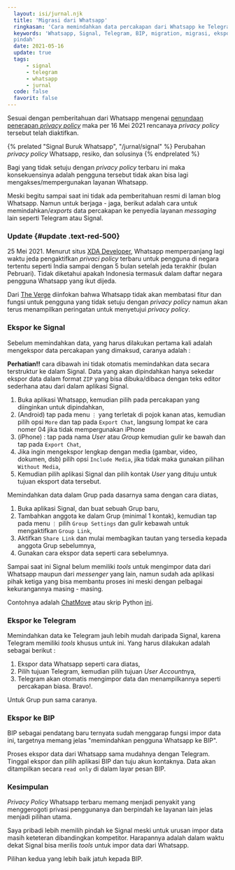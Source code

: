 ```yaml
---
  layout: isi/jurnal.njk 
  title: 'Migrasi dari Whatsapp' 
  ringkasan: 'Cara memindahkan data percakapan dari Whatsapp ke Telegram, Signal, atau BIP' 
  keywords: 'Whatsapp, Signal, Telegram, BIP, migration, migrasi, ekspor, data, export, impor,
  pindah'
  date: 2021-05-16
  update: true 
  tags:
      - signal
      - telegram
      - whatsapp
      - jurnal
  code: false
  favorit: false
---
```


Sesuai dengan pemberitahuan dari Whatsapp mengenai [penundaan penerapan *privacy
policy*](https://blog.whatsapp.com/giving-more-time-for-our-recent-update) maka per 16 Mei 2021 rencanaya *privacy policy* tersebut telah diaktifkan.

{% prelated "Signal Buruk Whatsapp", "/jurnal/signal" %}
Perubahan <i>privacy policy</i> Whatsapp, resiko, dan solusinya
{% endprelated %}

Bagi yang tidak setuju dengan *privacy policy* terbaru ini maka konsekuensinya adalah pengguna
tersebut tidak akan bisa lagi mengakses/mempergunakan layanan Whatsapp.

Meski begitu sampai saat ini tidak ada pemberitahuan resmi di laman blog Whatsapp. Namun untuk
berjaga - jaga, berikut adalah cara untuk memindahkan/*exports* data percakapan ke penyedia layanan
*messaging* lain seperti Telegram atau Signal.

### Update {#update .text-red-500}

25 Mei 2021. Menurut situs [XDA Developer](https://www.xda-developers.com/whatsapp-wont-limit-user-accounts-india/), Whatsapp memperpanjang lagi waktu jeda pengaktifkan *privaci policy* terbaru untuk pengguna di negara tertentu seperti India sampai dengan 5 bulan setelah jeda terakhir (bulan Pebruari). Tidak diketahui apakah Indonesia termasuk dalam daftar negara pengguna Whatsapp yang ikut dijeda.

Dari [The
Verge](https://www.theverge.com/2021/5/28/22458805/whatsapp-privacy-policy-no-plans-limit-functionality) diinfokan bahwa Whatsapp tidak akan membatasi fitur dan fungsi untuk pengguna yang tidak setuju dengan *privacy policy* namun akan terus menampilkan peringatan untuk menyetujui *privacy policy*.

### Ekspor ke Signal

Sebelum memindahkan data, yang harus dilakukan pertama kali adalah mengekspor data percakapan yang
dimaksud, caranya adalah :

**Perhatian!!** cara dibawah ini tidak otomatis memindahkan data secara terstruktur ke dalam Signal.
Data yang akan dipindahkan hanya sekedar ekspor data dalam format `ZIP` yang bisa dibuka/dibaca
dengan teks editor sederhana atau dari dalam aplikasi Signal.

1. Buka aplikasi Whatsapp, kemudian pilih pada percakapan yang diinginkan untuk dipindahkan,
2. (Android) tap pada menu `⋮` yang terletak di pojok kanan atas, kemudian pilih opsi `More` dan
   tap pada `Export Chat`,
   <span class="code_cap">langsung lompat ke cara nomer 04 jika tidak mempergunakan iPhone</span>
3. (iPhone) : tap pada nama *User* atau *Group* kemudian gulir ke bawah dan tap pada `Export
   Chat`,
4. Jika ingin mengekspor lengkap dengan media (gambar, video, dokumen, dsb) pilih opsi `Include Media`, jika tidak maka gunakan pilihan `Without Media`,
5. Kemudian pilih aplikasi Signal dan pilih kontak *User* yang dituju untuk tujuan eksport data tersebut.


Memindahkan data dalam Grup pada dasarnya sama dengan cara diatas,

1. Buka aplikasi Signal, dan buat sebuah Grup baru,
2. Tambahkan anggota ke dalam Grup (minimal 1 kontak), kemudian tap pada menu `⋮` pilih `Group
   Settings` dan gulir kebawah untuk mengaktifkan `Group Link`,
3. Aktifkan `Share Link` dan mulai membagikan tautan yang tersedia kepada anggota Grup sebelumnya,
4. Gunakan cara ekspor data seperti cara sebelumnya.

Sampai saat ini Signal belum memiliki *tools* untuk mengimpor data dari Whatsapp maupun dari
*messenger* yang lain, namun sudah ada aplikasi pihak ketiga yang bisa membantu proses ini meski
dengan pelbagai kekurangannya masing - masing.

Contohnya adalah [ChatMove](https://play.google.com/store/apps/details?id=com.imkapps.chatmove) atau
skrip Python
[ini](https://github.com/gillesvangestel/ConvertWhatsAppToSignal/blob/main/ConvertWhatsAppToSignal.py).

### Ekspor ke Telegram

Memindahkan data ke Telegram jauh lebih mudah daripada Signal, karena Telegram memiliki *tools*
khusus untuk ini. Yang harus dilakukan adalah sebagai berikut :

1. Ekspor data Whatsapp seperti cara diatas,
2. Pilih tujuan Telegram, kemudian pilih tujuan *User Account*nya,
3. Telegram akan otomatis mengimpor data dan menampilkannya seperti percakapan biasa. Bravo!.

Untuk Grup pun sama caranya.

### Ekspor ke BIP

BIP sebagai pendatang baru ternyata sudah menggarap fungsi impor data ini, targetnya memang jelas
"memindahkan pengguna Whatsapp ke BIP".

Proses ekspor data dari Whatsapp sama mudahnya dengan Telegram. Tinggal ekspor dan pilih aplikasi
BIP dan tuju akun kontaknya. Data akan ditampilkan secara `read only` di dalam layar pesan BIP.


### Kesimpulan

*Privacy Policy* Whatsapp terbaru memang menjadi penyakit yang menggerogoti privasi penggunanya dan
berpindah ke layanan lain jelas menjadi pilihan utama. 

Saya pribadi lebih memilih pindah ke Signal meski untuk urusan impor data masih keteteran
dibandingkan kompetitor. Harapannya adalah dalam waktu dekat Signal bisa merilis *tools* untuk impor
data dari Whatsapp.

Pilihan kedua yang lebih baik jatuh kepada BIP.
